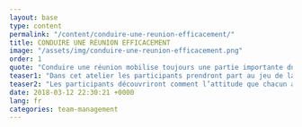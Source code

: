 ```yaml
---
layout: base
type: content
permalink: "/content/conduire-une-reunion-efficacement/"
title: CONDUIRE UNE RÉUNION EFFICACEMENT
image: "/assets/img/conduire-une-reunion-efficacement.png"
order: 1
quote: "Conduire une réunion mobilise toujours une partie importante du capital humain de l’entreprise."
teaser1: "Dans cet atelier les participants prendront part au jeu de la NASA ou de l’île déserte. Par la suite ils joueront à tour de rôle et simultanément les différentes attitudes selon Elias Porter : le jugement, le conseil, le soutien, l’interrogation, l'interprétation et l’empathie."
teaser2: "Les participants découvriront comment l’attitude que chacun adopte influence grandement la productivité d’une réunion et apprendront comment adopter la meilleure attitude pour produire des résultats."
date: 2018-03-12 22:30:21 +0000
lang: fr
categories: team-management
---
```

